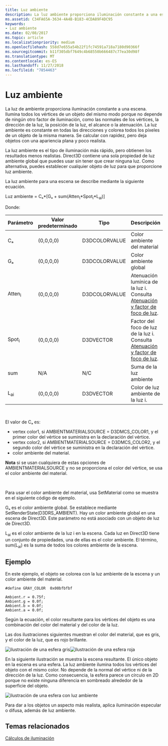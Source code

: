 ```yaml
---
title: Luz ambiente
description: La luz ambiente proporciona iluminación constante a una escena.
ms.assetid: C34FA65A-3634-4A4B-B183-4CDA89F4DC95
keywords:
- Luz ambiente
ms.date: 02/08/2017
ms.topic: article
ms.localizationpriority: medium
ms.openlocfilehash: 558d7e655a54b22f1fc74591a718a7180d90366f
ms.sourcegitcommit: b11f305dbf7649c4b68550b666487c77ea30d98f
ms.translationtype: MT
ms.contentlocale: es-ES
ms.lasthandoff: 11/27/2018
ms.locfileid: "7854463"
---
```

# <a name="ambient-lighting"></a>Luz ambiente


La luz de ambiente proporciona iluminación constante a una escena. Ilumina todos los vértices de un objeto del mismo modo porque no depende de ningún otro factor de iluminación, como las normales de los vértices, la dirección de la luz, la posición de la luz, el alcance o la atenuación. La luz ambiente es constante en todas las direcciones y colorea todos los píxeles de un objeto de la misma manera. Se calcular con rapidez, pero deja objetos con una apariencia plana y poco realista.

La luz ambiente es el tipo de iluminación más rápido, pero obtienen los resultados menos realistas. Direct3D contiene una sola propiedad de luz ambiente global que puedes usar sin tener que crear ninguna luz. Como alternativa, puedes establecer cualquier objeto de luz para que proporcione luz ambiente.

La luz ambiente para una escena se describe mediante la siguiente ecuación.

Luz ambiente = Cₐ\*\[Gₐ + sum(Atten<sub>i</sub>\*Spot<sub>i</sub>\*L<sub>ai</sub>)\]

Donde:

| Parámetro         | Valor predeterminado | Tipo          | Descripción                                                                                                       |
|-------------------|---------------|---------------|-------------------------------------------------------------------------------------------------------------------|
| Cₐ                | (0,0,0,0)     | D3DCOLORVALUE | Color ambiente del material                                                                                            |
| Gₐ                | (0,0,0,0)     | D3DCOLORVALUE | Color ambiente global                                                                                              |
| Atten<sub>i</sub> | (0,0,0,0)     | D3DCOLORVALUE | Atenuación lumínica de la luz i. Consulta [Atenuación y factor de foco de luz](attenuation-and-spotlight-factor.md). |
| Spot<sub>i</sub>  | (0,0,0,0)     | D3DVECTOR     | Factor del foco de luz de la luz i. Consulta [Atenuación y factor de foco de luz](attenuation-and-spotlight-factor.md).  |
| sum               | N/A           | N/C           | Suma de la luz ambiente                                                                                          |
| L<sub>ai</sub>    | (0,0,0,0)     | D3DVECTOR     | Color de luz ambiente de la luz i.                                                                              |

 

El valor de Cₐ es:

-   vertex color1, si AMBIENTMATERIALSOURCE = D3DMCS\_COLOR1, y el primer color del vértice se suministra en la declaración del vértice.
-   vertex color2, si AMBIENTMATERIALSOURCE = D3DMCS\_COLOR2, y el segundo color del vértice se suministra en la declaración del vértice.
-   color ambiente del material.

**Nota**  si se usan cualquiera de estas opciones de AMBIENTMATERIALSOURCE y no se proporciona el color del vértice, se usa el color ambiente del material.

 

Para usar el color ambiente del material, usa SetMaterial como se muestra en el siguiente código de ejemplo.

Gₐ es el color ambiente global. Se establece mediante SetRenderState(D3DRS\_AMBIENT). Hay un color ambiente global en una escena de Direct3D. Este parámetro no está asociado con un objeto de luz de Direct3D.

L<sub>ai</sub> es el color ambiente de la luz i en la escena. Cada luz en Direct3D tiene un conjunto de propiedades, una de ellas es el color ambiente. El término, sum(L<sub>ai</sub>) es la suma de todos los colores ambiente de la escena.

## <a name="span-idexamplespanspan-idexamplespanspan-idexamplespanexample"></a><span id="Example"></span><span id="example"></span><span id="EXAMPLE"></span>Ejemplo


En este ejemplo, el objeto se colorea con la luz ambiente de la escena y un color ambiente del material.

```
#define GRAY_COLOR  0x00bfbfbf

Ambient.r = 0.75f;
Ambient.g = 0.0f;
Ambient.b = 0.0f;
Ambient.a = 0.0f;
```

Según la ecuación, el color resultante para los vértices del objeto es una combinación del color del material y del color de la luz.

Las dos ilustraciones siguientes muestran el color del material, que es gris, y el color de la luz, que es rojo brillante.

![ilustración de una esfera gris](images/amb1.jpg)![ilustración de una esfera roja](images/lightred.jpg)

En la siguiente ilustración se muestra la escena resultante. El único objeto en la escena es una esfera. La luz ambiente ilumina todos los vértices del objeto con el mismo color. No depende de la normal del vértice ni de la dirección de la luz. Como consecuencia, la esfera parece un círculo en 2D porque no existe ninguna diferencia en sombreado alrededor de la superficie del objeto.

![ilustración de una esfera con luz ambiente](images/lighta.jpg)

Para dar a los objetos un aspecto más realista, aplica iluminación especular o difusa, además de luz ambiente.

## <a name="span-idrelated-topicsspanrelated-topics"></a><span id="related-topics"></span>Temas relacionados


[Cálculos de iluminación](mathematics-of-lighting.md)

 

 




